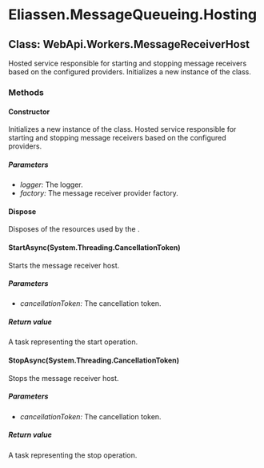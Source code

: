 ﻿# Eliassen.MessageQueueing.Hosting


## Class: WebApi.Workers.MessageReceiverHost
Hosted service responsible for starting and stopping message receivers based on the configured providers.
Initializes a new instance of the class.
### Methods


#### Constructor
Initializes a new instance of the class.
Hosted service responsible for starting and stopping message receivers based on the configured providers.

##### Parameters
* *logger:* The logger.
* *factory:* The message receiver provider factory.




#### Dispose
Disposes of the resources used by the .

#### StartAsync(System.Threading.CancellationToken)
Starts the message receiver host.

##### Parameters
* *cancellationToken:* The cancellation token.




##### Return value
A task representing the start operation.



#### StopAsync(System.Threading.CancellationToken)
Stops the message receiver host.

##### Parameters
* *cancellationToken:* The cancellation token.




##### Return value
A task representing the stop operation.

